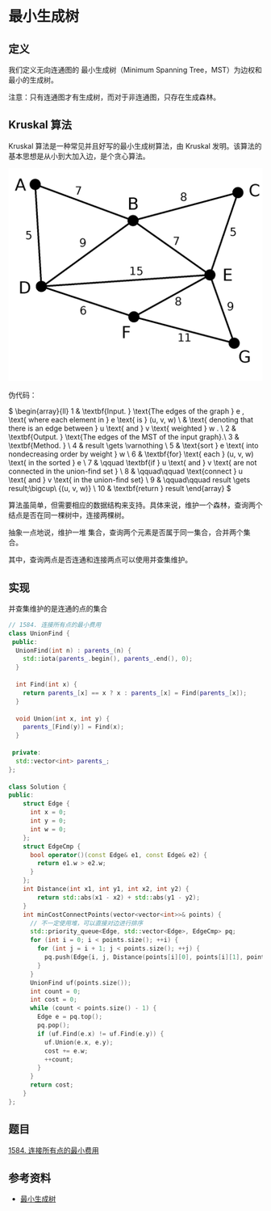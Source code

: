 # 最小生成树

## 定义

我们定义无向连通图的 最小生成树（Minimum Spanning Tree，MST）为边权和最小的生成树。

注意：只有连通图才有生成树，而对于非连通图，只存在生成森林。

## Kruskal 算法

Kruskal 算法是一种常见并且好写的最小生成树算法，由 Kruskal 发明。该算法的基本思想是从小到大加入边，是个贪心算法。

![minimum_spanning_tree_图示](images/minimum_spanning_tree_图示.apng)

伪代码：

$
\begin{array}{ll}
1 &  \textbf{Input. } \text{The edges of the graph } e , \text{ where each element in } e \text{ is } (u, v, w) \\
  &  \text{ denoting that there is an edge between } u \text{ and } v \text{ weighted } w . \\
2 &  \textbf{Output. } \text{The edges of the MST of the input graph}.\\
3 &  \textbf{Method. } \\
4 &  result \gets \varnothing \\
5 &  \text{sort } e \text{ into nondecreasing order by weight } w \\
6 &  \textbf{for} \text{ each } (u, v, w) \text{ in the sorted } e \\
7 &  \qquad \textbf{if } u \text{ and } v \text{ are not connected in the union-find set } \\
8 &  \qquad\qquad \text{connect } u \text{ and } v \text{ in the union-find set} \\
9 &  \qquad\qquad  result \gets result\;\bigcup\ \{(u, v, w)\} \\
10 &  \textbf{return }  result
\end{array}
$

算法虽简单，但需要相应的数据结构来支持。具体来说，维护一个森林，查询两个结点是否在同一棵树中，连接两棵树。

抽象一点地说，维护一堆 集合，查询两个元素是否属于同一集合，合并两个集合。

其中，查询两点是否连通和连接两点可以使用并查集维护。

## 实现

并查集维护的是连通的点的集合

```cpp
// 1584. 连接所有点的最小费用
class UnionFind {
 public:
  UnionFind(int n) : parents_(n) {
    std::iota(parents_.begin(), parents_.end(), 0);
  }

  int Find(int x) {
    return parents_[x] == x ? x : parents_[x] = Find(parents_[x]);
  }

  void Union(int x, int y) {
    parents_[Find(y)] = Find(x);
  }

 private:
  std::vector<int> parents_;
};

class Solution {
public:
    struct Edge {
      int x = 0;
      int y = 0;
      int w = 0;
    };
    struct EdgeCmp {
      bool operator()(const Edge& e1, const Edge& e2) {
        return e1.w > e2.w;
      }
    };
    int Distance(int x1, int y1, int x2, int y2) {
        return std::abs(x1 - x2) + std::abs(y1 - y2);
    }
    int minCostConnectPoints(vector<vector<int>>& points) {
      // 不一定使用堆，可以直接对边进行排序
      std::priority_queue<Edge, std::vector<Edge>, EdgeCmp> pq;
      for (int i = 0; i < points.size(); ++i) {
        for (int j = i + 1; j < points.size(); ++j) {
          pq.push(Edge{i, j, Distance(points[i][0], points[i][1], points[j][0], points[j][1])});
        }
      }
      UnionFind uf(points.size());
      int count = 0;
      int cost = 0;
      while (count < points.size() - 1) {
        Edge e = pq.top();
        pq.pop();
        if (uf.Find(e.x) != uf.Find(e.y)) {
          uf.Union(e.x, e.y);
          cost += e.w;
          ++count;
        }
      }
      return cost;
    }
};
```

## 题目

[1584. 连接所有点的最小费用](https://leetcode.cn/problems/min-cost-to-connect-all-points/)

## 参考资料

- [最小生成树](https://oi-wiki.org/graph/mst/)
